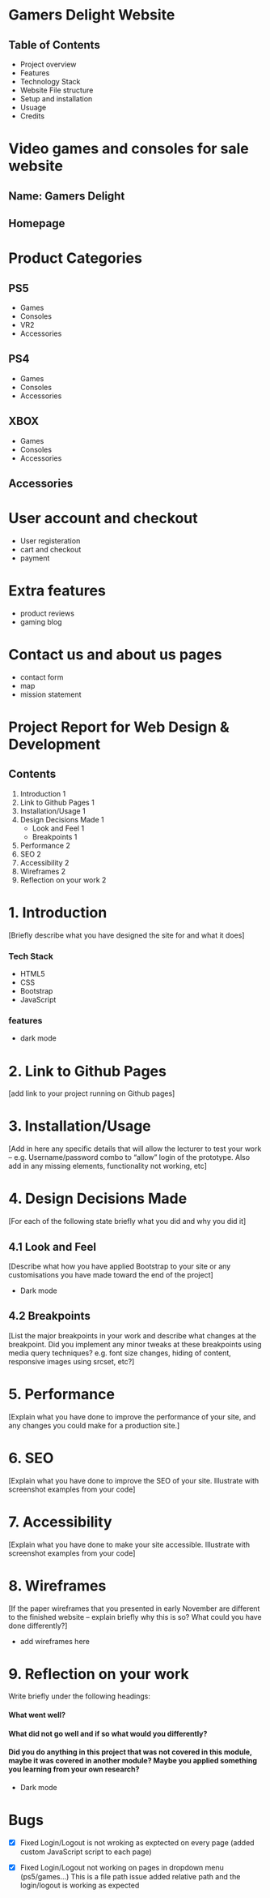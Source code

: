 # Gamers Delight Website 
## Table of Contents 
- Project overview 
- Features 
- Technology Stack 
- Website File structure 
- Setup and installation 
- Usuage 
- Credits 

####
# Video games and consoles for sale website  
## Name: Gamers Delight 


## Homepage 


# Product Categories 
## PS5
- Games
- Consoles 
- VR2
- Accessories 

## PS4 
- Games
- Consoles 
- Accessories 
 

## XBOX
- Games 
- Consoles 
- Accessories 

## Accessories 


# User account and checkout 
- User registeration 
- cart and checkout 
- payment 


# Extra features 
- product reviews 
- gaming blog 

# Contact us and about us pages 
- contact form 
- map 
- mission statement 

# Project Report for Web Design & Development
## Contents
1. Introduction	1
2. Link to Github Pages	1
3. Installation/Usage	1
4. Design Decisions Made	1
      - Look and Feel	1
    - Breakpoints	1
5. Performance	2
6. SEO	2
7. Accessibility	2
8. Wireframes	2
9. Reflection on your work	2
# 1. Introduction
[Briefly describe what you have designed the site for and what it does]

### Tech Stack
- HTML5 
- CSS 
- Bootstrap 
- JavaScript

### features 
- dark mode 

# 2. Link to Github Pages
[add link to your project running on Github pages]

# 3. Installation/Usage
[Add in here any specific details that will allow the lecturer to test your work – e.g. Username/password combo to “allow” login of the prototype. Also add in any missing elements, functionality not working, etc]

# 4. Design Decisions Made
[For each of the following state briefly what you did and why you did it]

## 4.1 Look and Feel
[Describe what how you have applied Bootstrap to your site or any customisations you have made toward the end of the project]

- Dark mode 


## 4.2 Breakpoints
[List the major breakpoints in your work  and describe what  changes at the breakpoint. Did you implement any minor tweaks at these breakpoints using media query techniques? e.g. font size changes, hiding of content, responsive images using srcset, etc?]

# 5. Performance
[Explain what you have done to improve the performance of your site, and any changes you could make for a production site.]

# 6. SEO
[Explain what you have done to improve the SEO of your site. Illustrate with screenshot examples from your code]

# 7. Accessibility
[Explain what you have done to make your site accessible. Illustrate with screenshot examples from your code]

# 8. Wireframes
[If the paper wireframes that you presented in early November are different to the finished website – explain briefly why this is so? What could you have done differently?]
- add wireframes here

# 9. Reflection on your work

Write briefly under the following headings:
#### What went well?

#### What did not go well and if so what would you differently?

#### Did you do anything in this project that was not covered in this module, maybe it was covered in another module? Maybe you applied something you learning from your own research?

- Dark mode 


# Bugs
- [x] Fixed
Login/Logout is not wroking as exptected on every page (added custom JavaScript script to each page)

- [x] Fixed
Login/Logout not working on pages in dropdown menu (ps5/games...) This is a file path issue 
added relative path and the login/logout is working as expected 

